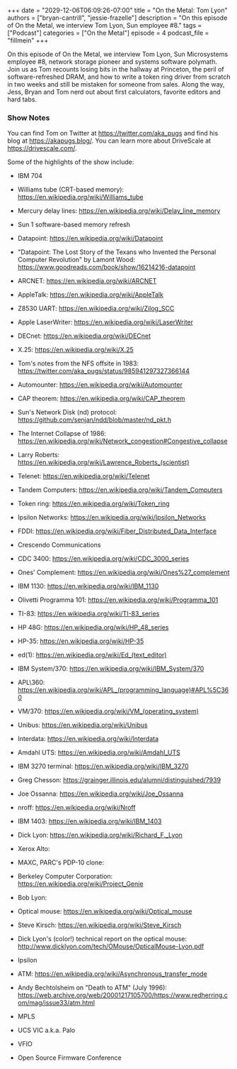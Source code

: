 +++
date = "2029-12-06T06:09:26-07:00"
title = "On the Metal: Tom Lyon"
authors = ["bryan-cantrill", "jessie-frazelle"]
description = "On this episode of On the Metal, we interview Tom Lyon, Sun employee #8."
tags = ["Podcast"]
categories = ["On the Metal"]
episode = 4
podcast_file = "fillmein"
+++

On this episode of On the Metal, we interview Tom Lyon, Sun Microsystems
employee #8, network storage pioneer and systems software polymath.  Join us
as Tom recounts losing bits in the hallway at Princeton, the peril
of software-refreshed DRAM, and how to write a token ring driver from scratch
in two weeks and still be mistaken for someone from sales. Along the way, Jess,
Bryan and Tom nerd out about first calculators, favorite editors and hard tabs.

### Show Notes

You can find Tom on Twitter at https://twitter.com/aka_pugs and find his
blog at https://akapugs.blog/.  You can learn more about DriveScale
at https://drivescale.com/.

Some of the highlights of the show include: 

- IBM 704
- Williams tube (CRT-based memory): https://en.wikipedia.org/wiki/Williams_tube
- Mercury delay lines: https://en.wikipedia.org/wiki/Delay_line_memory
- Sun 1 software-based memory refresh
- Datapoint: https://en.wikipedia.org/wiki/Datapoint
- "Datapoint: The Lost Story of the Texans who Invented the Personal Computer
  Revolution" by Lamont Wood: https://www.goodreads.com/book/show/16214216-datapoint
- ARCNET: https://en.wikipedia.org/wiki/ARCNET
- AppleTalk: https://en.wikipedia.org/wiki/AppleTalk
- Z8530 UART: https://en.wikipedia.org/wiki/Zilog_SCC
- Apple LaserWriter: https://en.wikipedia.org/wiki/LaserWriter
- DECnet: https://en.wikipedia.org/wiki/DECnet
- X.25: https://en.wikipedia.org/wiki/X.25
- Tom's notes from the NFS offsite in 1983: https://twitter.com/aka_pugs/status/985941297327366144
- Automounter: https://en.wikipedia.org/wiki/Automounter
- CAP theorem: https://en.wikipedia.org/wiki/CAP_theorem
- Sun's Network Disk (nd) protocol: https://github.com/senjan/ndd/blob/master/nd_pkt.h
- The Internet Collapse of 1986: https://en.wikipedia.org/wiki/Network_congestion#Congestive_collapse
- Larry Roberts: https://en.wikipedia.org/wiki/Lawrence_Roberts_(scientist)
- Telenet: https://en.wikipedia.org/wiki/Telenet
- Tandem Computers: https://en.wikipedia.org/wiki/Tandem_Computers
- Token ring: https://en.wikipedia.org/wiki/Token_ring
- Ipsilon Networks: https://en.wikipedia.org/wiki/Ipsilon_Networks
- FDDI: https://en.wikipedia.org/wiki/Fiber_Distributed_Data_Interface
- Crescendo Communications
- CDC 3400: https://en.wikipedia.org/wiki/CDC_3000_series
- Ones' Complement: https://en.wikipedia.org/wiki/Ones%27_complement
- IBM 1130: https://en.wikipedia.org/wiki/IBM_1130
- Olivetti Programma 101: https://en.wikipedia.org/wiki/Programma_101
- TI-83: https://en.wikipedia.org/wiki/TI-83_series
- HP 48G: https://en.wikipedia.org/wiki/HP_48_series
- HP-35: https://en.wikipedia.org/wiki/HP-35
- ed(1): https://en.wikipedia.org/wiki/Ed_(text_editor)
- IBM System/370: https://en.wikipedia.org/wiki/IBM_System/370
- APL\360: https://en.wikipedia.org/wiki/APL_(programming_language)#APL%5C360
- VM/370: https://en.wikipedia.org/wiki/VM_(operating_system)
- Unibus: https://en.wikipedia.org/wiki/Unibus
- Interdata: https://en.wikipedia.org/wiki/Interdata
- Amdahl UTS: https://en.wikipedia.org/wiki/Amdahl_UTS
- IBM 3270 terminal: https://en.wikipedia.org/wiki/IBM_3270

- Greg Chesson: https://grainger.illinois.edu/alumni/distinguished/7939
- Joe Ossanna: https://en.wikipedia.org/wiki/Joe_Ossanna
- nroff: https://en.wikipedia.org/wiki/Nroff
- IBM 1403: https://en.wikipedia.org/wiki/IBM_1403
- Dick Lyon: https://en.wikipedia.org/wiki/Richard_F._Lyon
- Xerox Alto:
- MAXC, PARC's PDP-10 clone: 
- Berkeley Computer Corporation: https://en.wikipedia.org/wiki/Project_Genie
- Bob Lyon: 
- Optical mouse: https://en.wikipedia.org/wiki/Optical_mouse
- Steve Kirsch: https://en.wikipedia.org/wiki/Steve_Kirsch
- Dick Lyon's (color!) technical report on the optical mouse: http://www.dicklyon.com/tech/OMouse/OpticalMouse-Lyon.pdf
- Ipsilon 
- ATM: https://en.wikipedia.org/wiki/Asynchronous_transfer_mode
- Andy Bechtolsheim on "Death to ATM" (July 1996): https://web.archive.org/web/20001217105700/https://www.redherring.com/mag/issue33/atm.html
- MPLS
- UCS VIC a.k.a. Palo 
- VFIO 
- Open Source Firmware Conference

